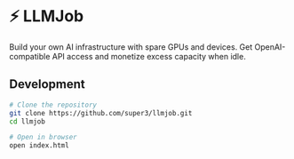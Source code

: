 # ⚡ LLMJob

Build your own AI infrastructure with spare GPUs and devices. Get OpenAI-compatible API access and monetize excess capacity when idle.

## Development

```bash
# Clone the repository
git clone https://github.com/super3/llmjob.git
cd llmjob

# Open in browser
open index.html
```